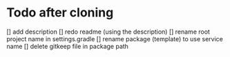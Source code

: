# Todo after cloning
[] add description
[] redo readme (using the description)
[] rename root project name in settings.gradle
[] rename package (template) to use service name
[] delete gitkeep file in package path
